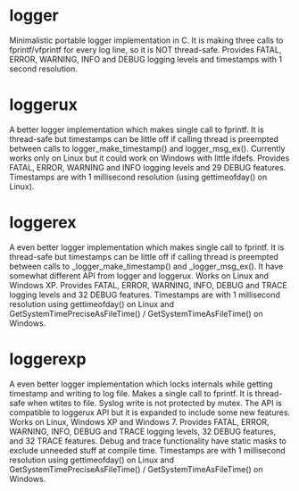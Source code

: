 # logger
Minimalistic portable logger implementation in C. 
It is making three calls to fprintf/vfprintf for every log line, so it is NOT thread-safe.
Provides FATAL, ERROR, WARNING, INFO and DEBUG logging levels and timestamps with 1 second resolution.

# loggerux
A better logger implementation which makes single call to fprintf. 
It is thread-safe but timestamps can be little off if calling thread is 
preempted between calls to logger_make_timestamp() and logger_msg_ex().
Currently works only on Linux but it could work on Windows with little ifdefs.
Provides FATAL, ERROR, WARNING and INFO logging levels and 29 DEBUG features. 
Timestamps are with 1 millisecond resolution (using gettimeofday() on Linux).


# loggerex
A even better logger implementation which makes single call to fprintf. 
It is thread-safe but timestamps can be little off if calling thread is 
preempted between calls to _logger_make_timestamp() and _logger_msg_ex().
It have somewhat different API from logger and loggerux.
Works on Linux and Windows XP.
Provides FATAL, ERROR, WARNING, INFO, DEBUG and TRACE logging levels and 32 DEBUG features. 
Timestamps are with 1 millisecond resolution using gettimeofday() on Linux and 
GetSystemTimePreciseAsFileTime() / GetSystemTimeAsFileTime() on Windows.

# loggerexp
A even better logger implementation which locks internals while getting timestamp and writing 
to log file. Makes a single call to fprintf. 
It is thread-safe when wtites to file. Syslog write is not protected by mutex.
The API is compatible to loggerux API but it is expanded to include some new features.
Works on Linux, Windows XP and Windows 7.
Provides FATAL, ERROR, WARNING, INFO, DEBUG and TRACE logging levels, 32 DEBUG features,
and 32 TRACE features. Debug and trace functionality have static masks to exclude unneeded
stuff at compile time.
Timestamps are with 1 millisecond resolution using gettimeofday() on Linux and 
GetSystemTimePreciseAsFileTime() / GetSystemTimeAsFileTime() on Windows.

